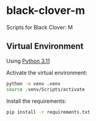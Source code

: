 # black-clover-m

Scripts for Black Clover: M

## Virtual Environment

Using [Python 3.11](https://www.python.org/downloads/release/python-3117/)

Activate the virtual environment:

```bash
python -m venv .venv
source .venv/Scripts/activate
```

Install the requirements:

```bash
pip install -r requirements.txt
```
